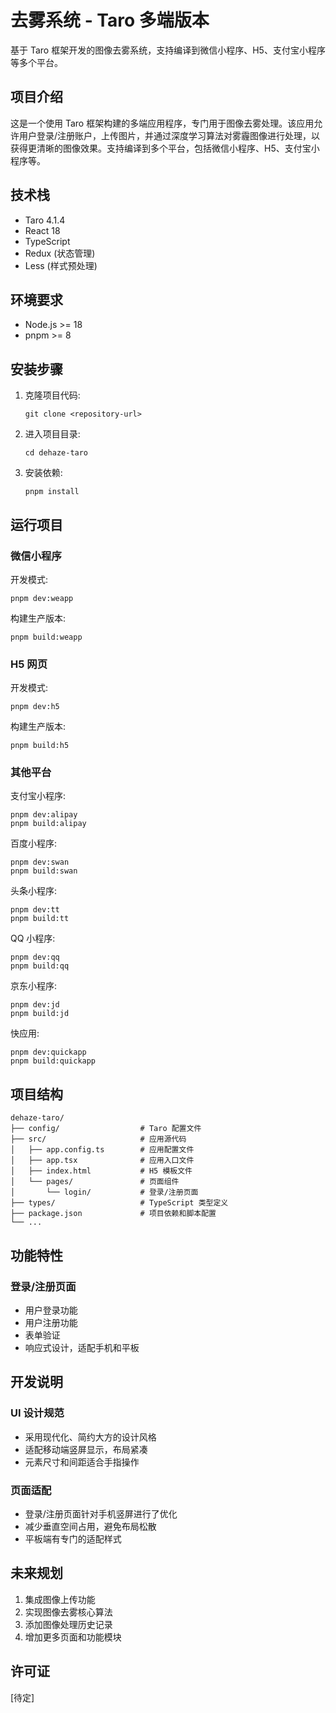 # 去雾系统 - Taro 多端版本

基于 Taro 框架开发的图像去雾系统，支持编译到微信小程序、H5、支付宝小程序等多个平台。

## 项目介绍

这是一个使用 Taro 框架构建的多端应用程序，专门用于图像去雾处理。该应用允许用户登录/注册账户，上传图片，并通过深度学习算法对雾霾图像进行处理，以获得更清晰的图像效果。支持编译到多个平台，包括微信小程序、H5、支付宝小程序等。

## 技术栈

- Taro 4.1.4
- React 18
- TypeScript
- Redux (状态管理)
- Less (样式预处理)

## 环境要求

- Node.js >= 18
- pnpm >= 8

## 安装步骤

1. 克隆项目代码:
   ```
   git clone <repository-url>
   ```

2. 进入项目目录:
   ```
   cd dehaze-taro
   ```

3. 安装依赖:
   ```
   pnpm install
   ```

## 运行项目

### 微信小程序

开发模式:
```
pnpm dev:weapp
```

构建生产版本:
```
pnpm build:weapp
```

### H5 网页

开发模式:
```
pnpm dev:h5
```

构建生产版本:
```
pnpm build:h5
```

### 其他平台

支付宝小程序:
```
pnpm dev:alipay
pnpm build:alipay
```

百度小程序:
```
pnpm dev:swan
pnpm build:swan
```

头条小程序:
```
pnpm dev:tt
pnpm build:tt
```

QQ 小程序:
```
pnpm dev:qq
pnpm build:qq
```

京东小程序:
```
pnpm dev:jd
pnpm build:jd
```

快应用:
```
pnpm dev:quickapp
pnpm build:quickapp
```

## 项目结构

```
dehaze-taro/
├── config/                  # Taro 配置文件
├── src/                     # 应用源代码
│   ├── app.config.ts        # 应用配置文件
│   ├── app.tsx              # 应用入口文件
│   ├── index.html           # H5 模板文件
│   └── pages/               # 页面组件
│       └── login/           # 登录/注册页面
├── types/                   # TypeScript 类型定义
├── package.json             # 项目依赖和脚本配置
└── ...
```

## 功能特性

### 登录/注册页面
- 用户登录功能
- 用户注册功能
- 表单验证
- 响应式设计，适配手机和平板

## 开发说明

### UI 设计规范
- 采用现代化、简约大方的设计风格
- 适配移动端竖屏显示，布局紧凑
- 元素尺寸和间距适合手指操作

### 页面适配
- 登录/注册页面针对手机竖屏进行了优化
- 减少垂直空间占用，避免布局松散
- 平板端有专门的适配样式

## 未来规划

1. 集成图像上传功能
2. 实现图像去雾核心算法
3. 添加图像处理历史记录
4. 增加更多页面和功能模块

## 许可证

[待定]